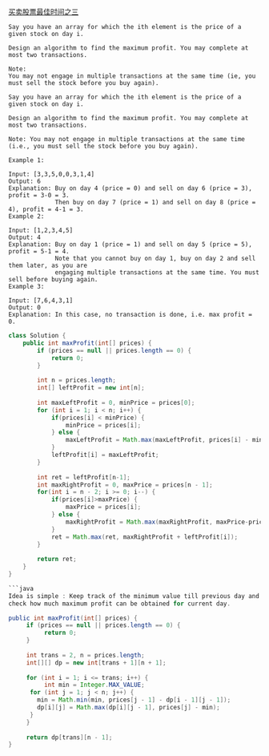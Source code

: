 [买卖股票最佳时间之三](https://leetcode.com/problems/best-time-to-buy-and-sell-stock-iii/description/)

```
Say you have an array for which the ith element is the price of a given stock on day i.

Design an algorithm to find the maximum profit. You may complete at most two transactions.

Note:
You may not engage in multiple transactions at the same time (ie, you must sell the stock before you buy again).
```

```
Say you have an array for which the ith element is the price of a given stock on day i.

Design an algorithm to find the maximum profit. You may complete at most two transactions.

Note: You may not engage in multiple transactions at the same time (i.e., you must sell the stock before you buy again).

Example 1:

Input: [3,3,5,0,0,3,1,4]
Output: 6
Explanation: Buy on day 4 (price = 0) and sell on day 6 (price = 3), profit = 3-0 = 3.
             Then buy on day 7 (price = 1) and sell on day 8 (price = 4), profit = 4-1 = 3.
Example 2:

Input: [1,2,3,4,5]
Output: 4
Explanation: Buy on day 1 (price = 1) and sell on day 5 (price = 5), profit = 5-1 = 4.
             Note that you cannot buy on day 1, buy on day 2 and sell them later, as you are
             engaging multiple transactions at the same time. You must sell before buying again.
Example 3:

Input: [7,6,4,3,1]
Output: 0
Explanation: In this case, no transaction is done, i.e. max profit = 0.
```


```java
class Solution {
    public int maxProfit(int[] prices) {
        if (prices == null || prices.length == 0) {
            return 0;
        }
        
        int n = prices.length;
        int[] leftProfit = new int[n];
        
        int maxLeftProfit = 0, minPrice = prices[0];
        for (int i = 1; i < n; i++) {
            if(prices[i] < minPrice) {
                minPrice = prices[i];
            } else {
                maxLeftProfit = Math.max(maxLeftProfit, prices[i] - minPrice);
            }
            leftProfit[i] = maxLeftProfit;
        }
        
        int ret = leftProfit[n-1];
        int maxRightProfit = 0, maxPrice = prices[n - 1];
        for(int i = n - 2; i >= 0; i--) {
            if(prices[i]>maxPrice) {
                maxPrice = prices[i];
            } else {
                maxRightProfit = Math.max(maxRightProfit, maxPrice-prices[i]);
            }
            ret = Math.max(ret, maxRightProfit + leftProfit[i]);
        }
        
        return ret;
    }
}

```java
Idea is simple : Keep track of the minimum value till previous day and 
check how much maximum profit can be obtained for current day.

public int maxProfit(int[] prices) {
     if (prices == null || prices.length == 0) {
          return 0;
     }
     
     int trans = 2, n = prices.length;
     int[][] dp = new int[trans + 1][n + 1];
     
     for (int i = 1; i <= trans; i++) {
          int min = Integer.MAX_VALUE;
	  for (int j = 1; j < n; j++) {
	  	min = Math.min(min, prices[j - 1] - dp[i - 1][j - 1]);
		dp[i][j] = Math.max(dp[i][j - 1], prices[j] - min);
	  }
     }
     
     return dp[trans][n - 1];
}
```
